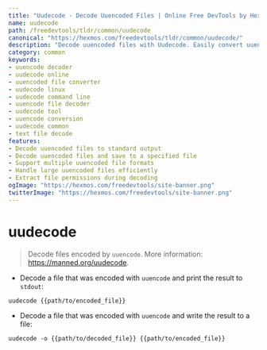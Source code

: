 ```yaml
---
title: "Uudecode - Decode Uuencoded Files | Online Free DevTools by Hexmos"
name: uudecode
path: /freedevtools/tldr/common/uudecode
canonical: "https://hexmos.com/freedevtools/tldr/common/uudecode/"
description: "Decode uuencoded files with Uudecode. Easily convert uuencoded data back to its original format. Free online tool, no registration required."
category: common
keywords:
- uuencode decoder
- uudecode online
- uuencoded file converter
- uudecode linux
- uudecode command line
- uuencode file decoder
- uudecode tool
- uuencode conversion
- uudecode common
- text file decode
features:
- Decode uuencoded files to standard output
- Decode uuencoded files and save to a specified file
- Support multiple uuencoded file formats
- Handle large uuencoded files efficiently
- Extract file permissions during decoding
ogImage: "https://hexmos.com/freedevtools/site-banner.png"
twitterImage: "https://hexmos.com/freedevtools/site-banner.png"
---
```


# uudecode

> Decode files encoded by `uuencode`.
> More information: <https://manned.org/uudecode>.

- Decode a file that was encoded with `uuencode` and print the result to `stdout`:

`uudecode {{path/to/encoded_file}}`

- Decode a file that was encoded with `uuencode` and write the result to a file:

`uudecode -o {{path/to/decoded_file}} {{path/to/encoded_file}}`
